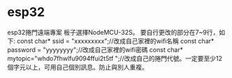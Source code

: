 # esp32
esp32捲門遠端專案
板子選擇NodeMCU-32S。
要自行更改的部分在7~9行，如下:
const char* ssid = "xxxxxxxxx";//改成自己家裡的wifi名稱
const char* password = "yyyyyyyy";//改成自己家裡的wifi密碼
const char* mytopic="whdo7fhwlfu9094ffui2t5tf ";//改成自己的捲門代號。一定要至少12個字元以上，可用自己個別訊息。防止與別人重複。

